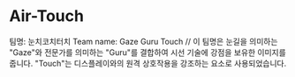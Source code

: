 # Air-Touch
팀명: 눈치코치터치 Team name: Gaze Guru Touch // 이 팀명은 눈길을 의미하는 "Gaze"와 전문가를 의미하는 "Guru"를 결합하여 시선 기술에 강점을 보유한 이미지를 줍니다. "Touch"는 디스플레이와의 원격 상호작용을 강조하는 요소로 사용되었습니다.
